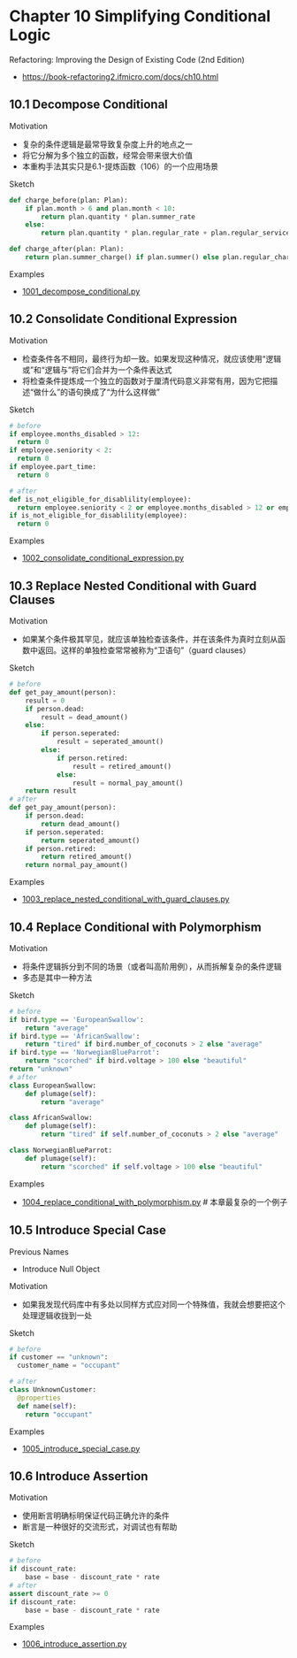 # Chapter 10 Simplifying Conditional Logic

Refactoring: Improving the Design of Existing Code (2nd Edition)

- <https://book-refactoring2.ifmicro.com/docs/ch10.html>

## 10.1 Decompose Conditional

Motivation

- 复杂的条件逻辑是最常导致复杂度上升的地点之一
- 将它分解为多个独立的函数，经常会带来很大价值
- 本重构手法其实只是6.1-提炼函数（106）的一个应用场景

Sketch

```python
def charge_before(plan: Plan):
    if plan.month > 6 and plan.month < 10:
        return plan.quantity * plan.summer_rate
    else:
        return plan.quantity * plan.regular_rate + plan.regular_service_charge

def charge_after(plan: Plan):
    return plan.summer_charge() if plan.summer() else plan.regular_charge()
```

Examples

- [1001_decompose_conditional.py](./1001_decompose_conditional.py)

## 10.2 Consolidate Conditional Expression

Motivation

- 检查条件各不相同，最终行为却一致。如果发现这种情况，就应该使用“逻辑或”和“逻辑与”将它们合并为一个条件表达式
- 将检查条件提炼成一个独立的函数对于厘清代码意义非常有用，因为它把描述“做什么”的语句换成了“为什么这样做”

Sketch

```python
# before
if employee.months_disabled > 12:
  return 0
if employee.seniority < 2:
  return 0
if employee.part_time:
  return 0

# after
def is_not_eligible_for_disablility(employee):
  return employee.seniority < 2 or employee.months_disabled > 12 or employee.part_time
if is_not_eligible_for_disablility(employee):
  return 0
```

Examples

- [1002_consolidate_conditional_expression.py](./1002_consolidate_conditional_expression.py)

## 10.3 Replace Nested Conditional with Guard Clauses

Motivation

- 如果某个条件极其罕见，就应该单独检查该条件，并在该条件为真时立刻从函数中返回。这样的单独检查常常被称为“卫语句”（guard clauses）

Sketch

```python
# before
def get_pay_amount(person):
    result = 0
    if person.dead:
        result = dead_amount()
    else:
        if person.seperated:
            result = seperated_amount()
        else:
            if person.retired:
                result = retired_amount()
            else:
                result = normal_pay_amount()
    return result
# after
def get_pay_amount(person):
    if person.dead:
        return dead_amount()
    if person.seperated:
        return seperated_amount()
    if person.retired:
        return retired_amount()
    return normal_pay_amount()
```

Examples

- [1003_replace_nested_conditional_with_guard_clauses.py](./1003_replace_nested_conditional_with_guard_clauses.py)

## 10.4 Replace Conditional with Polymorphism

Motivation

- 将条件逻辑拆分到不同的场景（或者叫高阶用例），从而拆解复杂的条件逻辑
- 多态是其中一种方法

Sketch

```python
# before
if bird.type == 'EuropeanSwallow':
    return "average"
if bird.type == 'AfricanSwallow':
    return "tired" if bird.number_of_coconuts > 2 else "average"
if bird.type == 'NorwegianBlueParrot':
    return "scorched" if bird.voltage > 100 else "beautiful"
return "unknown"
# after
class EuropeanSwallow:
    def plumage(self):
        return "average"

class AfricanSwallow:
    def plumage(self):
        return "tired" if self.number_of_coconuts > 2 else "average"

class NorwegianBlueParrot:
    def plumage(self):
        return "scorched" if self.voltage > 100 else "beautiful"
```

Examples

- [1004_replace_conditional_with_polymorphism.py](./1004_replace_conditional_with_polymorphism.py) # 本章最复杂的一个例子

## 10.5 Introduce Special Case

Previous Names

- Introduce Null Object

Motivation

- 如果我发现代码库中有多处以同样方式应对同一个特殊值，我就会想要把这个处理逻辑收拢到一处

Sketch

```python
# before
if customer == "unknown":
  customer_name = "occupant"

# after
class UnknownCustomer:
  @properties
  def name(self):
    return "occupant"
```

Examples

- [1005_introduce_special_case.py](./1005_introduce_special_case.py)

## 10.6 Introduce Assertion

Motivation

- 使用断言明确标明保证代码正确允许的条件
- 断言是一种很好的交流形式，对调试也有帮助

Sketch

```python
# before
if discount_rate:
    base = base - discount_rate * rate
# after
assert discount_rate >= 0
if discount_rate:
    base = base - discount_rate * rate
```

Examples

- [1006_introduce_assertion.py](./1006_introduce_assertion.py)
